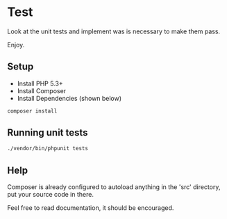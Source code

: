 # Test

Look at the unit tests and implement was is necessary to make them pass.

Enjoy.

## Setup

- Install PHP 5.3+
- Install Composer
- Install Dependencies (shown below)

```bash
composer install
```

## Running unit tests

```bash
./vendor/bin/phpunit tests
```

## Help

Composer is already configured to autoload anything in the 'src' directory, put your source code in there.

Feel free to read documentation, it should be encouraged.
